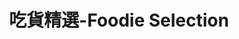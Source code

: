---
title: "吃貨精選-Foodie Selection"
description: "探索全台美食競賽，發現在地美味，品嚐競技精神"
keywords:
  - 美食競賽
  - 台灣美食
  - 美食精選
datePublished: "2025-06-30"
dateModified: "2025-07-01"
city: "所有城市"
district: "所有行政區"
award: "500盤"
year: "所有年份"
page: 9
count: 310

restaurants:
  - name: "鳥苑"
    address: "台中市西區忠明南路48號"
    phone: "0423262080"
    geo: "24.15543896924409, 120.65830927409148"
    google_map: "https://maps.app.goo.gl/T26d6GK26xq3qJNE6"
    footinder: "https://footinder.com.tw/%E5%8F%B0%E4%B8%AD%E5%B8%82/131433/"
    official: "https://www.facebook.com/profile.php?id=100064704997964"
    award:
    - name: "500盤"
      year: "2024"
  - name: "霧都老火鍋"
    address: "台中市南屯區大墩路28號"
    phone: "0424739680"
    geo: "24.137534113599305, 120.6500430134592"
    google_map: "https://maps.app.goo.gl/cuBjpuCZFe5u6BJC9"
    footinder: "https://footinder.com.tw/%E5%8F%B0%E4%B8%AD%E5%B8%82%E5%8D%97%E5%B1%AF%E5%8D%80/103129/"
    official: "https://www.facebook.com/WUDU.HOTPOT/"
    award:
    - name: "500盤"
      year: "2024"
  - name: "海天下海產餐廳"
    address: "高雄市新興區林森二路188號"
    phone: "072810651"
    geo: "22.62226571248129, 120.30588983098578"
    google_map: "https://maps.app.goo.gl/ULanB9xjikcwfoj17"
    footinder: "https://footinder.com.tw/%E9%AB%98%E9%9B%84%E5%B8%82%E6%96%B0%E8%88%88%E5%8D%80/11708/"
    official: "https://www.theseaworld.com.tw/"
    award:
    - name: "500盤"
      year: "2024"
  - name: "遺忘的故鄉月廬食堂"
    address: "花蓮縣鳳林鎮鳳鳴一路71號"
    phone: "038762206"
    geo: "23.76096275311694, 121.4382056790448"
    google_map: "https://maps.app.goo.gl/3m8QfCK9weCCvXSq6"
    footinder: "https://footinder.com.tw/%E8%8A%B1%E8%93%AE%E7%B8%A3%E9%B3%B3%E6%9E%97%E9%8E%AE/14171/"
    official: ""
    award:
    - name: "500盤"
      year: "2024"
  - name: "de nuit"
    address: "台北市大安區信義路四段175號"
    phone: "0227001958"
    geo: "25.033421405097084, 121.55053866400769"
    google_map: "https://maps.app.goo.gl/Ya54yVc8JkWpqMnJ8"
    footinder: "https://footinder.com.tw/%E5%8F%B0%E5%8C%97%E5%B8%82%E5%A4%A7%E5%AE%89%E5%8D%80/153101/"
    official: "https://www.denuit.com.tw/"
    award:
    - name: "500盤"
      year: "2024"
  - name: "Divino TAipei"
    address: "台北市大安區安和路二段71巷15號"
    phone: "0227322552"
    geo: "25.02998519193155, 121.55300477385548"
    google_map: "https://maps.app.goo.gl/CLmouZAxttfTHeXbA"
    footinder: "https://footinder.com.tw/%E5%8F%B0%E5%8C%97%E5%B8%82%E5%A4%A7%E5%AE%89%E5%8D%80/47916/"
    official: "https://www.divinorestaurants.tw/"
    award:
    - name: "500盤"
      year: "2024"
  - name: "gubami Social"
    address: "台北市信義區松壽路9號6樓"
    phone: "0227588501"
    geo: "25.036295974206595, 121.56685889903974"
    google_map: "https://maps.app.goo.gl/8vemw5RiefZa2FjX9"
    footinder: "https://footinder.com.tw/%E5%8F%B0%E5%8C%97%E5%B8%82%E4%BF%A1%E7%BE%A9%E5%8D%80/168891/"
    official: "https://www.facebook.com/gubami.social/"
    award:
    - name: "500盤"
      year: "2024"
  - name: "Impromptu by Paul Lee"
    address: "台北市中山區中山北路二段39巷3號B1"
    phone: "0225212518"
    geo: "25.05417685841221, 121.52423063792575"
    google_map: "https://maps.app.goo.gl/KzbjU6DDMxacNCKE6"
    footinder: "https://footinder.com.tw/%E5%8F%B0%E5%8C%97%E5%B8%82%E4%B8%AD%E5%B1%B1%E5%8D%80/46994/"
    official: "http://www.impromptu.com.tw/"
    award:
    - name: "500盤"
      year: "2024"
  - name: "M&CO"
    address: "台北市松山區民生東路三段127巷6號1樓"
    phone: ""
    geo: "25.0585159762837, 121.54740499143944"
    google_map: "https://maps.app.goo.gl/K5ZbXAtKZQ1MWPVu5"
    footinder: "https://footinder.com.tw/%E5%8F%B0%E5%8C%97%E5%B8%82%E6%9D%BE%E5%B1%B1%E5%8D%80/47863/"
    official: "https://www.facebook.com/MCOrestaurant"
    award:
    - name: "500盤"
      year: "2024"
---